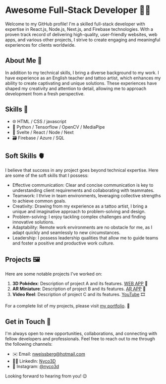 # Awesome Full-Stack Developer 🧑‍💻

Welcome to my GitHub profile! I'm a skilled full-stack developer with expertise in React.js, Node.js, Next.js, and Firebase technologies. With a proven track record of delivering high-quality, user-friendly websites, web apps, and various other projects, I strive to create engaging and meaningful experiences for clients worldwide.

## About Me 🤖

In addition to my technical skills, I bring a diverse background to my work. I have experience as an English teacher and tattoo artist, which enhances my ability to create captivating and unique solutions. These experiences have shaped my creativity and attention to detail, allowing me to approach development from a fresh perspective.

## Skills 🧠

- 🌐 HTML / CSS / javascript
- 🐍 Python / Tensorflow / OpenCV / MediaPipe
- 🚀 Svelte / React / Node / Next
- 🗃️ Firebase / Azure / SQL

## Soft Skills 🫀

I believe that success in any project goes beyond technical expertise. Here are some of the soft skills that I possess:

- Effective communication: Clear and concise communication is key to understanding client requirements and collaborating with teammates.
- Teamwork: I thrive in team environments, leveraging collective strengths to achieve common goals.
- Creativity: Drawing from my experience as a tattoo artist, I bring a unique and imaginative approach to problem-solving and design.
- Problem-solving: I enjoy tackling complex challenges and finding innovative solutions.
- Adaptability: Remote work environments are no obstacle for me, as I adapt quickly and seamlessly to new circumstances.
- Leadership: I possess leadership qualities that allow me to guide teams and foster a positive and productive work culture.

## Projects 🖼️

Here are some notable projects I've worked on:

1. **3D Pokédex**: Description of project A and its features. [WEB APP](https://pokedex-nyco3d.web.app/) 👾
2. **AR Miniature**: Description of project B and its features. [AR APP](https://casinha3d.web.app/) 🧊
3. **Video Reel**: Description of project C and its features. [YouTube](https://www.youtube.com/watch?v=Vqe4LSGmwOg) 🎞️

For a complete list of my projects, please visit [my portfolio](https://nyco3d.com). 🎯

## Get in Touch 🖖

I'm always open to new opportunities, collaborations, and connecting with fellow developers and professionals. Feel free to reach out to me through the following channels:

- ✉️ Email: [nweissberg@hotmail.com](mailto:nweissberg@hotmail.com)
- 👨‍💼 LinkedIn: [Nyco3D](https://www.linkedin.com/in/nyco3d)
- 🎨 Instagram: [@nyco3d](https://www.instagram.com/nycotattoo)

Looking forward to hearing from you! 😉
